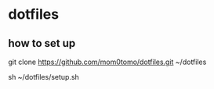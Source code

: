 # dotfiles

## how to set up

git clone https://github.com/mom0tomo/dotfiles.git ~/dotfiles

sh ~/dotfiles/setup.sh
